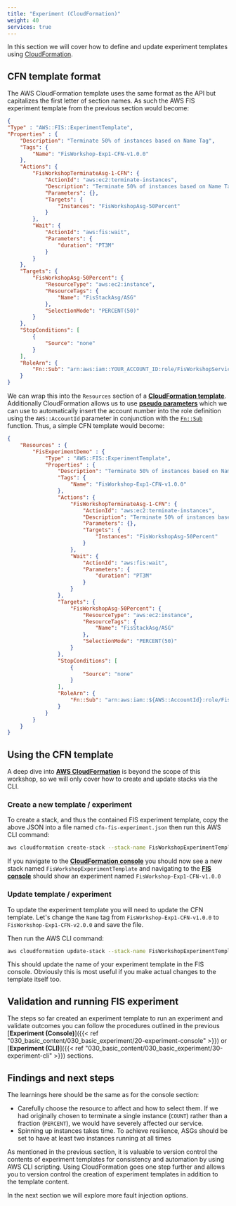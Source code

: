 ```yaml
---
title: "Experiment (CloudFormation)"
weight: 40
services: true
---
```


In this section we will cover how to define and update experiment templates using [CloudFormation](https://docs.aws.amazon.com/AWSCloudFormation/latest/UserGuide/aws-resource-fis-experimenttemplate.html).

## CFN template format

The AWS CloudFormation template uses the same format as the API but capitalizes the first letter of section names. As such the AWS FIS experiment template from the previous section would become:

```json
{
"Type" : "AWS::FIS::ExperimentTemplate",
"Properties" : {
    "Description": "Terminate 50% of instances based on Name Tag",
    "Tags": {
        "Name": "FisWorkshop-Exp1-CFN-v1.0.0"
    },
    "Actions": {
        "FisWorkshopTerminateAsg-1-CFN": {
            "ActionId": "aws:ec2:terminate-instances",
            "Description": "Terminate 50% of instances based on Name Tag",
            "Parameters": {},
            "Targets": {
                "Instances": "FisWorkshopAsg-50Percent"
            }
        },
        "Wait": {
            "ActionId": "aws:fis:wait",
            "Parameters": {
                "duration": "PT3M"
            }
        }
    },
    "Targets": {
        "FisWorkshopAsg-50Percent": {
            "ResourceType": "aws:ec2:instance",
            "ResourceTags": {
                "Name": "FisStackAsg/ASG"
            },
            "SelectionMode": "PERCENT(50)"
        }
    },
    "StopConditions": [
        {
            "Source": "none"
        }
    ],
    "RoleArn": {
        "Fn::Sub": "arn:aws:iam::YOUR_ACCOUNT_ID:role/FisWorkshopServiceRole"
    }
}
```

We can wrap this into the `Resources` section of a [**CloudFormation template**](https://docs.aws.amazon.com/AWSCloudFormation/latest/UserGuide/gettingstarted.templatebasics.html#gettingstarted.templatebasics.multiple). Additionally CloudFormation allows us to use [**pseudo parameters**](https://docs.aws.amazon.com/AWSCloudFormation/latest/UserGuide/pseudo-parameter-reference.html#cfn-pseudo-param-accountid) which we can use to automatically insert the account number into the role definition using the `AWS::AccountId` parameter in conjunction with the [`Fn::Sub`](https://docs.aws.amazon.com/AWSCloudFormation/latest/UserGuide/intrinsic-function-reference-sub.html) function. Thus, a simple CFN template would become:

```json
{
    "Resources" : {
        "FisExperimentDemo" : {
            "Type" : "AWS::FIS::ExperimentTemplate",
            "Properties" : {
                "Description": "Terminate 50% of instances based on Name Tag",
                "Tags": {
                    "Name": "FisWorkshop-Exp1-CFN-v1.0.0"
                },
                "Actions": {
                    "FisWorkshopTerminateAsg-1-CFN": {
                        "ActionId": "aws:ec2:terminate-instances",
                        "Description": "Terminate 50% of instances based on Name Tag",
                        "Parameters": {},
                        "Targets": {
                            "Instances": "FisWorkshopAsg-50Percent"
                        }
                    },
                    "Wait": {
                        "ActionId": "aws:fis:wait",
                        "Parameters": {
                            "duration": "PT3M"
                        }
                    }
                },
                "Targets": {
                    "FisWorkshopAsg-50Percent": {
                        "ResourceType": "aws:ec2:instance",
                        "ResourceTags": {
                            "Name": "FisStackAsg/ASG"
                        },
                        "SelectionMode": "PERCENT(50)"
                    }
                },
                "StopConditions": [
                    {
                        "Source": "none"
                    }
                ],
                "RoleArn": {
                    "Fn::Sub": "arn:aws:iam::${AWS::AccountId}:role/FisWorkshopServiceRole"
                }
            }
        }
    }
}
```

## Using the CFN template

A deep dive into [**AWS CloudFormation**](https://docs.aws.amazon.com/AWSCloudFormation/latest/UserGuide/Welcome.html) is beyond the scope of this workshop, so we will only cover how to create and update stacks via the CLI.

### Create a new template / experiment

To create a stack, and thus the contained FIS experiment template, copy the above JSON into a file named `cfn-fis-experiment.json` then run this AWS CLI command:

```bash
aws cloudformation create-stack --stack-name FisWorkshopExperimentTemplate --template-body file://cfn-fis-experiment.json
```

If you navigate to the [**CloudFormation console**](https://console.aws.amazon.com/cloudformation/home?#/stacks?filteringStatus=active&filteringText=FisWorkshopExperiment&viewNested=true&hideStacks=false) you should now see a new stack named `FisWorkshopExperimentTemplate` and navigating to the [**FIS console**](https://console.aws.amazon.com/fis/home?#ExperimentTemplates) should show an experiment named `FisWorkshop-Exp1-CFN-v1.0.0`

### Update template / experiment

To update the experiment template you will need to update the CFN template. Let's change the `Name` tag from `FisWorkshop-Exp1-CFN-v1.0.0` to `FisWorkshop-Exp1-CFN-v2.0.0` and save the file.

Then run the AWS CLI command:

```bash
aws cloudformation update-stack --stack-name FisWorkshopExperimentTemplate --template-body file://cfn-fis-experiment.json
```

This should update the name of your experiment template in the FIS console. Obviously this is most useful if you make actual changes to the template itself too.

## Validation and running FIS experiment

The steps so far created an experiment template to run an experiment and validate outcomes you can follow the procedures outlined in the previous [**Experiment (Console)**]({{< ref "030_basic_content/030_basic_experiment/20-experiment-console" >}}) or [**Experiment (CLI)**]({{< ref "030_basic_content/030_basic_experiment/30-experiment-cli" >}}) sections.

## Findings and next steps

The learnings here should be the same as for the console section:

* Carefully choose the resource to affect and how to select them. If we had originally chosen to terminate a single instance (`COUNT`) rather than a fraction (`PERCENT`), we would have severely affected our service.
* Spinning up instances takes time. To achieve resilience, ASGs should be set to have at least two instances running at all times

As mentioned in the previous section, it is valuable to version control the contents of experiment templates for consistency and automation by using AWS CLI scripting. Using CloudFormation goes one step further and allows you to version control the creation of experiment templates in addition to the template content.

In the next section we will explore more fault injection options.
